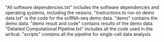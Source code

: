 "All software dependencies.txt" includes the software dependencies and operating systems, including the vesions. 
"Instructions to run on demo data.txt" is the code for the scRNA-seq demo data. "demo" contains the demo data. 
"demo result and code" contains results of the demo data.
"Detailed Computational Pipeline.txt" includes all the code used in the airtical.
"scripts" contains all the pipeline for single-cell data analysis.
